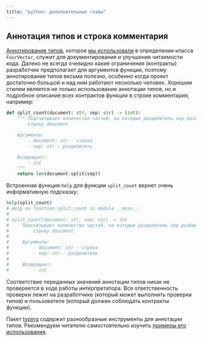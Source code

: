 ```yaml
---
title: "python: дополнительные главы"
---
```


## Аннотация типов и строка комментария <a name="type-ann"></a>

[Аннотирование типов](https://habr.com/ru/company/lamoda/blog/432656/), которое [мы использовали](textbook/python/oop) в определении класса `FourVector`, служит для документирования и улучшения читаемости кода. Далеко не всегда очевидно какие ограничения (контракты) разработчик предполагает для аргументов функции, поэтому аннотирование типов весьма полезно, особенно когда проект достаточно большой и над ним работают несколько человек. Хорошим стилем является не только использование аннотации типов, но и подробное описание всех контрактов функции в строке комментария, например:

```py
def split_count(document: str, sep: str) -> (int):
    """ Подсчитывает количество частей, на которые разделитель sep разбивает
        строку doucment

    Аргументы:
        - document: str - строка
        - sep: str - разделитель

    Возвращает:
        - int
    """
    return len(document.split(sep))
```

Встроенная функция `help` для функции `split_count` вернет очень информативную подсказку:

```py
help(split_count)
# Help on function split_count in module __main__:
#
# split_count(document: str, sep: str) -> int
#     Подсчитывает количество частей, на которые разделитель sep разбивает
#         строку doucment
#
#     Аргументы:
#         - document: str - строка
#         - sep: str - разделитель
#
#     Возвращает:
#         - int
```

Соответствие переданных значений аннотации типов никак не проверяется в ходе работы интерпретатора. Вся ответственность проверки лежит на разработчике (который может выполнить проверки типов) и пользователе (который должен соблюдать контракты функции).

Пакет [typing](https://docs.python.org/3/library/typing.html) содержит разнообразные инструменты для аннотации типов. Рекомендуем читателю самостоятельно изучить [примеры его использования](https://habr.com/ru/company/lamoda/blog/432656/).